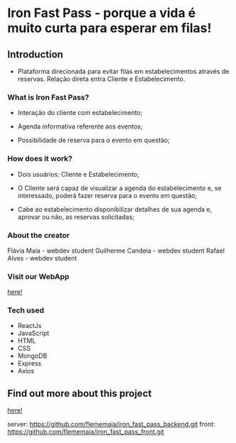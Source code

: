 # Iron Fast Pass - porque a vida é muito curta para esperar em filas!

## Introduction

- Plataforma direcionada para evitar filas em estabelecimentos através de reservas. Relação direta entra Cliente e Estabelecimento.


### What is Iron Fast Pass?

- Interação do cliente com estabelecimento;

- Agenda informativa referente aos eventos;

- Possibilidade de reserva para o evento em questão;


### How does it work?

- Dois usuários: Cliente e Estabelecimento;

- O Cliente será capaz de visualizar a agenda do estabelecimento e, se interessado, poderá fazer reserva para o evento em questão;

- Cabe ao estabelecimento disponibilizar detalhes de sua agenda e, aprovar ou não, as reservas solicitadas;


### About the creator

Flávia Maia - webdev student
Guilherme Candeia - webdev student
Rafael Alves - webdev student

  
### Visit our WebApp

[here!](https://ironfastpass.netlify.app/)
 

### Tech used
 
 - ReactJs
 - JavaScript
 - HTML
 - CSS 
 - MongoDB
 - Express
 - Axios 
 

## Find out more about this project

[here!](https://docs.google.com/presentation/d/1xYV5k6db3AJXlm1qGQLu8ZO6sqHlRimxfk-chHWBCi4/edit#slide=id.ge690eb1d7b_0_261)

server: https://github.com/flememaia/iron_fast_pass_backend.git
front: https://github.com/flememaia/iron_fast_pass_front.git

